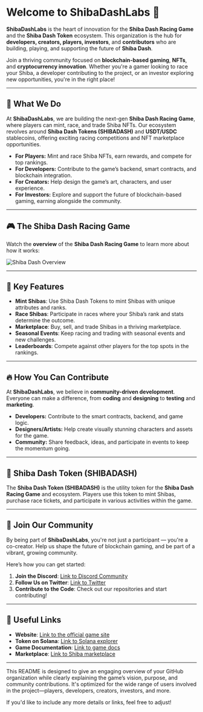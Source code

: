 # Welcome to **ShibaDashLabs** 👾

**ShibaDashLabs** is the heart of innovation for the **Shiba Dash Racing Game** and the **Shiba Dash Token** ecosystem. This organization is the hub for **developers, creators, players, investors**, and **contributors** who are building, playing, and supporting the future of **Shiba Dash**.

Join a thriving community focused on **blockchain-based gaming**, **NFTs**, and **cryptocurrency innovation**. Whether you're a gamer looking to race your Shiba, a developer contributing to the project, or an investor exploring new opportunities, you're in the right place!

---

## 🚀 What We Do

At **ShibaDashLabs**, we are building the next-gen **Shiba Dash Racing Game**, where players can mint, race, and trade Shiba NFTs. Our ecosystem revolves around **Shiba Dash Tokens (SHIBADASH)** and **USDT/USDC** stablecoins, offering exciting racing competitions and NFT marketplace opportunities.

- **For Players:** Mint and race Shiba NFTs, earn rewards, and compete for top rankings.
- **For Developers:** Contribute to the game’s backend, smart contracts, and blockchain integration.
- **For Creators:** Help design the game’s art, characters, and user experience.
- **For Investors:** Explore and support the future of blockchain-based gaming, earning alongside the community.

---

## 🎮 The Shiba Dash Racing Game

Watch the **overview** of the **Shiba Dash Racing Game** to learn more about how it works:

![Shiba Dash Overview](https://github.com/ShibaDashLabs/.github/blob/main/profile/overview.gif)

---

## 🌟 Key Features

- **Mint Shibas**: Use Shiba Dash Tokens to mint Shibas with unique attributes and ranks.
- **Race Shibas**: Participate in races where your Shiba’s rank and stats determine the outcome.
- **Marketplace**: Buy, sell, and trade Shibas in a thriving marketplace.
- **Seasonal Events**: Keep racing and trading with seasonal events and new challenges.
- **Leaderboards**: Compete against other players for the top spots in the rankings.

---

## 🔥 How You Can Contribute

At **ShibaDashLabs**, we believe in **community-driven development**. Everyone can make a difference, from **coding** and **designing** to **testing** and **marketing**.

- **Developers:** Contribute to the smart contracts, backend, and game logic.
- **Designers/Artists:** Help create visually stunning characters and assets for the game.
- **Community:** Share feedback, ideas, and participate in events to keep the momentum going.

---

## 💼 Shiba Dash Token (SHIBADASH)

The **Shiba Dash Token (SHIBADASH)** is the utility token for the **Shiba Dash Racing Game** and ecosystem. Players use this token to mint Shibas, purchase race tickets, and participate in various activities within the game.

---

## 🤝 Join Our Community

By being part of **ShibaDashLabs**, you're not just a participant — you're a co-creator. Help us shape the future of blockchain gaming, and be part of a vibrant, growing community.

Here’s how you can get started:
1. **Join the Discord**: [Link to Discord Community](#)
2. **Follow Us on Twitter**: [Link to Twitter](#)
3. **Contribute to the Code**: Check out our repositories and start contributing!

---

## 🔗 Useful Links

- **Website**: [Link to the official game site](#)
- **Token on Solana**: [Link to Solana explorer](#)
- **Game Documentation**: [Link to game docs](#)
- **Marketplace**: [Link to Shiba marketplace](#)

---

This README is designed to give an engaging overview of your GitHub organization while clearly explaining the game’s vision, purpose, and community contributions. It's optimized for the wide range of users involved in the project—players, developers, creators, investors, and more.

If you'd like to include any more details or links, feel free to adjust!

